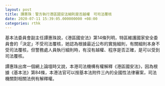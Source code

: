 ```yaml
---
layout: post
title: 譚惠珠︰警方執行港區國安法細則是否越權　可司法覆核
date: 2020-07-11 15:39:05.000000000 +08:00
categories: rthk
---
```


基本法委員會副主任譚惠珠說，《港區國安法》第14條列明，特區維護國家安全委員會的「決定」不受司法覆核，她認為根據最近公布的實施細則，有關細則本身不受司法覆核，但警務處人員執行細則時，有沒有越權、程序是否正確，是可以受到司法覆核。

譚惠珠出席一個網上論壇時又說，本港司法機構有權解釋《港區國安法》，因為根據《基本法》第84條，本港法官可以按基本法附件三內的全國性法律審案，司法機關對相關法例有解釋權。
